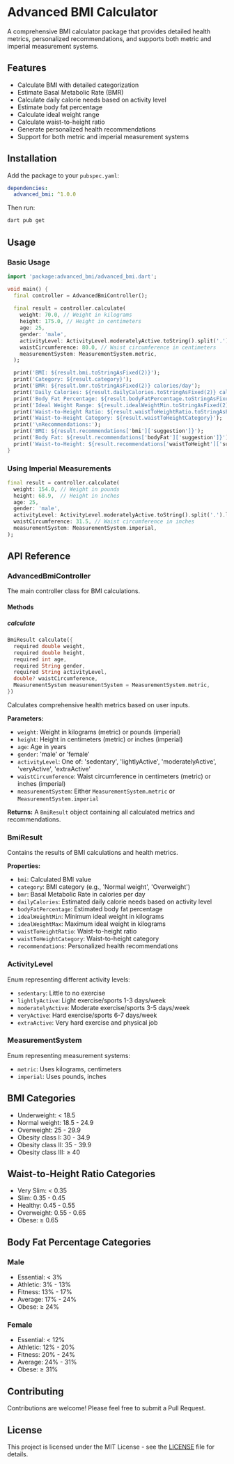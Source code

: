 # Advanced BMI Calculator

A comprehensive BMI calculator package that provides detailed health metrics, personalized recommendations, and supports both metric and imperial measurement systems.

## Features

- Calculate BMI with detailed categorization
- Estimate Basal Metabolic Rate (BMR)
- Calculate daily calorie needs based on activity level
- Estimate body fat percentage
- Calculate ideal weight range
- Calculate waist-to-height ratio
- Generate personalized health recommendations
- Support for both metric and imperial measurement systems

## Installation

Add the package to your `pubspec.yaml`:

```yaml
dependencies:
  advanced_bmi: ^1.0.0
```

Then run:
```bash
dart pub get
```

## Usage

### Basic Usage

```dart
import 'package:advanced_bmi/advanced_bmi.dart';

void main() {
  final controller = AdvancedBmiController();
  
  final result = controller.calculate(
    weight: 70.0, // Weight in kilograms
    height: 175.0, // Height in centimeters
    age: 25,
    gender: 'male',
    activityLevel: ActivityLevel.moderatelyActive.toString().split('.').last,
    waistCircumference: 80.0, // Waist circumference in centimeters
    measurementSystem: MeasurementSystem.metric,
  );

  print('BMI: ${result.bmi.toStringAsFixed(2)}');
  print('Category: ${result.category}');
  print('BMR: ${result.bmr.toStringAsFixed(2)} calories/day');
  print('Daily Calories: ${result.dailyCalories.toStringAsFixed(2)} calories');
  print('Body Fat Percentage: ${result.bodyFatPercentage.toStringAsFixed(2)}%');
  print('Ideal Weight Range: ${result.idealWeightMin.toStringAsFixed(2)} - ${result.idealWeightMax.toStringAsFixed(2)} kg');
  print('Waist-to-Height Ratio: ${result.waistToHeightRatio.toStringAsFixed(2)}');
  print('Waist-to-Height Category: ${result.waistToHeightCategory}');
  print('\nRecommendations:');
  print('BMI: ${result.recommendations['bmi']['suggestion']}');
  print('Body Fat: ${result.recommendations['bodyFat']['suggestion']}');
  print('Waist-to-Height: ${result.recommendations['waistToHeight']['suggestion']}');
}
```

### Using Imperial Measurements

```dart
final result = controller.calculate(
  weight: 154.0, // Weight in pounds
  height: 68.9,  // Height in inches
  age: 25,
  gender: 'male',
  activityLevel: ActivityLevel.moderatelyActive.toString().split('.').last,
  waistCircumference: 31.5, // Waist circumference in inches
  measurementSystem: MeasurementSystem.imperial,
);
```

## API Reference

### AdvancedBmiController

The main controller class for BMI calculations.

#### Methods

##### calculate

```dart
BmiResult calculate({
  required double weight,
  required double height,
  required int age,
  required String gender,
  required String activityLevel,
  double? waistCircumference,
  MeasurementSystem measurementSystem = MeasurementSystem.metric,
})
```

Calculates comprehensive health metrics based on user inputs.

**Parameters:**
- `weight`: Weight in kilograms (metric) or pounds (imperial)
- `height`: Height in centimeters (metric) or inches (imperial)
- `age`: Age in years
- `gender`: 'male' or 'female'
- `activityLevel`: One of: 'sedentary', 'lightlyActive', 'moderatelyActive', 'veryActive', 'extraActive'
- `waistCircumference`: Waist circumference in centimeters (metric) or inches (imperial)
- `measurementSystem`: Either `MeasurementSystem.metric` or `MeasurementSystem.imperial`

**Returns:**
A `BmiResult` object containing all calculated metrics and recommendations.

### BmiResult

Contains the results of BMI calculations and health metrics.

**Properties:**
- `bmi`: Calculated BMI value
- `category`: BMI category (e.g., 'Normal weight', 'Overweight')
- `bmr`: Basal Metabolic Rate in calories per day
- `dailyCalories`: Estimated daily calorie needs based on activity level
- `bodyFatPercentage`: Estimated body fat percentage
- `idealWeightMin`: Minimum ideal weight in kilograms
- `idealWeightMax`: Maximum ideal weight in kilograms
- `waistToHeightRatio`: Waist-to-height ratio
- `waistToHeightCategory`: Waist-to-height category
- `recommendations`: Personalized health recommendations

### ActivityLevel

Enum representing different activity levels:
- `sedentary`: Little to no exercise
- `lightlyActive`: Light exercise/sports 1-3 days/week
- `moderatelyActive`: Moderate exercise/sports 3-5 days/week
- `veryActive`: Hard exercise/sports 6-7 days/week
- `extraActive`: Very hard exercise and physical job

### MeasurementSystem

Enum representing measurement systems:
- `metric`: Uses kilograms, centimeters
- `imperial`: Uses pounds, inches

## BMI Categories

- Underweight: < 18.5
- Normal weight: 18.5 - 24.9
- Overweight: 25 - 29.9
- Obesity class I: 30 - 34.9
- Obesity class II: 35 - 39.9
- Obesity class III: ≥ 40

## Waist-to-Height Ratio Categories

- Very Slim: < 0.35
- Slim: 0.35 - 0.45
- Healthy: 0.45 - 0.55
- Overweight: 0.55 - 0.65
- Obese: ≥ 0.65

## Body Fat Percentage Categories

### Male
- Essential: < 3%
- Athletic: 3% - 13%
- Fitness: 13% - 17%
- Average: 17% - 24%
- Obese: ≥ 24%

### Female
- Essential: < 12%
- Athletic: 12% - 20%
- Fitness: 20% - 24%
- Average: 24% - 31%
- Obese: ≥ 31%

## Contributing

Contributions are welcome! Please feel free to submit a Pull Request.

## License

This project is licensed under the MIT License - see the [LICENSE](LICENSE) file for details.

